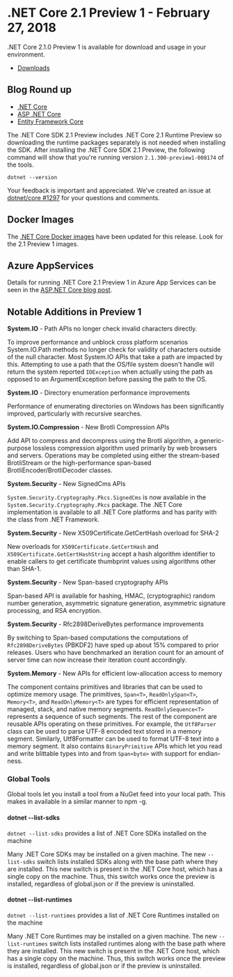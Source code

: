 # .NET Core 2.1 Preview 1 - February 27, 2018

.NET Core 2.1.0 Preview 1 is available for download and usage in your environment.

* [Downloads](https://dotnet.microsoft.com/download/dotnet/2.1)

## Blog Round up

* [.NET Core](https://devblogs.microsoft.com/dotnet/announcing-net-core-2-1-preview-1/)
* [ASP .NET Core](https://devblogs.microsoft.com/dotnet/asp-net-core-2-1-0-preview1-now-available/)
* [Entity Framework Core](https://devblogs.microsoft.com/dotnet/announcing-entity-framework-core-2-1-preview-1/)

The .NET Core SDK 2.1 Preview includes .NET Core 2.1 Runtime Preview so downloading the runtime packages separately is not needed when installing the SDK. After installing the .NET Core SDK 2.1 Preview, the following command will show that you're running version `2.1.300-preview1-008174` of the tools.

`dotnet --version`

Your feedback is important and appreciated. We've created an issue at [dotnet/core #1297](https://github.com/dotnet/core/issues/1297) for your questions and comments.

## Docker Images

The [.NET Core Docker images](https://hub.docker.com/r/microsoft/dotnet/) have been updated for this release. Look for the 2.1 Preview 1 images.

## Azure AppServices

Details for running .NET Core 2.1 Preview 1 in Azure App Services can be seen in the [ASP.NET Core blog post](https://devblogs.microsoft.com/dotnet/asp-net-core-2-1-0-preview1-using-asp-net-core-previews-on-azure-app-service/).

## Notable Additions in Preview 1

**System.IO** - Path APIs no longer check invalid characters directly.

To improve performance and unblock cross platform scenarios System.IO.Path methods no longer check for validity of characters outside of the null character. Most System.IO APIs that take a path are impacted by this. Attempting to use a path that the OS/file system doesn't handle will return the system reported `IOException` when actually using the path as opposed to an ArgumentException before passing the path to the OS.

**System.IO** - Directory enumeration performance improvements

Performance of enumerating directories on Windows has been significantly improved, particularly with recursive searches.

**System.IO.Compression** - New Brotli Compression APIs

Add API to compress and decompress using the Brotli algorithm, a generic-purpose lossless compression algorithm used primarily by web browsers and servers. Operations may be completed using either the stream-based BrotliStream or the high-performance span-based BrotliEncoder/BrotliDecoder classes.

**System.Security** - New SignedCms APIs

`System.Security.Cryptography.Pkcs.SignedCms` is now available in the `System.Security.Cryptography.Pkcs` package.  The .NET Core implementation is available to all .NET Core platforms and has parity with the class from .NET Framework.

**System.Security** - New X509Certificate.GetCertHash overload for SHA-2

New overloads for `X509Certificate.GetCertHash` and `X509Certificate.GetCertHashString` accept a hash algorithm identifier to enable callers to get certificate thumbprint values using algorithms other than SHA-1.

**System.Security** - New Span-based cryptography APIs

Span-based API is available for hashing, HMAC, (cryptographic) random number generation, asymmetric signature generation, asymmetric signature processing, and RSA encryption.

**System.Security** - Rfc2898DeriveBytes performance improvements

By switching to Span-based computations the computations of `Rfc2898DeriveBytes` (PBKDF2) have sped up about 15% compared to prior releases.  Users who have benchmarked an iteration count for an amount of server time can now increase their iteration count accordingly.

**System.Memory** - New APIs for efficient low-allocation access to memory

The component contains primitives and libraries that can be used to optimize memory usage. The primitives, `Span<T>`, `ReadOnlySpan<T>`, `Memory<T>`, and `ReadOnlyMemory<T>` are types for efficient representation of managed, stack, and native memory segments.  `ReadOnlySequence<T>` represents a sequence of such segments. The rest of the component are reusable APIs operating on these primitives. For example, the `Utf8Parser` class can be used to parse UTF-8 encoded text stored in a memory segment. Similarly, Utf8Formatter can be used to format UTF-8 text into a memory segment. It also contains `BinaryPrimitive` APIs which let you read and write blittable types into and from `Span<byte>` with support for endian-ness.

### Global Tools

Global tools let you install a tool from a NuGet feed into your local path. This makes in available in a similar manner to npm -g.

#### dotnet --list-sdks

`dotnet --list-sdks` provides a list of .NET Core SDKs installed on the machine

Many .NET Core SDKs may be installed on a given machine. The new `--list-sdks` switch lists installed SDKs along with the base path where they are installed. This new switch is present in the .NET Core host, which has a single copy on the machine. Thus, this switch works once the preview is installed, regardless of global.json or if the preview is uninstalled.

#### dotnet --list-runtimes

`dotnet --list-runtimes` provides a list of .NET Core Runtimes installed on the machine

Many .NET Core Runtimes may be installed on a given machine. The new `--list-runtimes` switch lists installed runtimes along with the base path where they are installed. This new switch is present in the .NET Core host, which has a single copy on the machine. Thus, this switch works once the preview is installed, regardless of global.json or if the preview is uninstalled.
